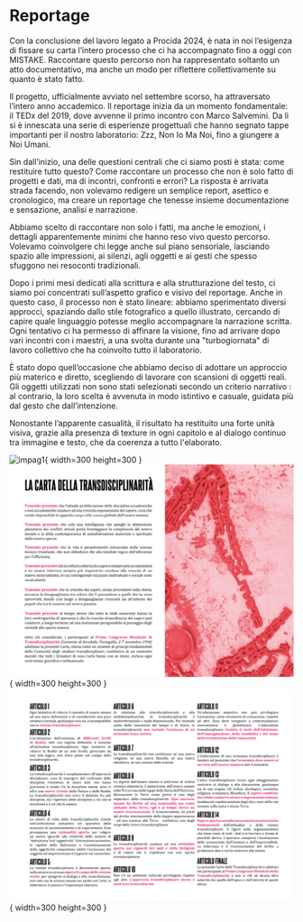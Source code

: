 # Reportage
Con la conclusione del lavoro legato a Procida 2024, è nata in noi l’esigenza di fissare su carta l’intero processo che ci ha accompagnato fino a oggi con MISTAKE. Raccontare questo percorso non ha rappresentato soltanto un atto documentativo, ma anche un modo per riflettere collettivamente su quanto è stato fatto.

Il progetto, ufficialmente avviato nel settembre scorso, ha attraversato l’intero anno accademico. Il reportage inizia da un momento fondamentale: il TEDx del 2019, dove avvenne il primo incontro con Marco Salvemini. Da lì si è innescata una serie di esperienze progettuali che hanno segnato tappe importanti per il nostro laboratorio: Zzz, Non Io Ma Noi, fino a giungere a Noi Umani.

Sin dall’inizio, una delle questioni centrali che ci siamo posti è stata: come restituire tutto questo? Come raccontare un processo che non è solo fatto di progetti e dati, ma di incontri, confronti e errori? La risposta è arrivata strada facendo, non volevamo redigere un semplice report, asettico e cronologico, ma creare un reportage che tenesse insieme documentazione e sensazione, analisi e narrazione.

Abbiamo scelto di raccontare non solo i fatti, ma anche le emozioni, i dettagli apparentemente minimi che hanno reso vivo questo percorso. Volevamo coinvolgere chi legge anche sul piano sensoriale, lasciando spazio alle impressioni, ai silenzi, agli oggetti e ai gesti che spesso sfuggono nei resoconti tradizionali.

Dopo i primi mesi dedicati alla scrittura e alla strutturazione del testo, ci siamo poi concentrati sull’aspetto grafico e visivo del reportage. Anche in questo caso, il processo non è stato lineare: abbiamo sperimentato diversi approcci, spaziando dallo stile fotografico a quello illustrato, cercando di capire quale linguaggio potesse meglio accompagnare la narrazione scritta. Ogni tentativo ci ha permesso di affinare la visione, fino ad arrivare dopo vari incontri con i maestri, a una svolta durante una "turbogiornata" di lavoro collettivo che ha coinvolto tutto il laboratorio.

È stato dopo quell’occasione che abbiamo deciso di adottare un approccio più materico e diretto, scegliendo di lavorare con scansioni di oggetti reali. Gli oggetti utilizzati non sono stati selezionati secondo un criterio narrativo : al contrario, la loro scelta è avvenuta in modo istintivo e casuale, guidata più dal gesto che dall’intenzione.

Nonostante l’apparente casualità, il risultato ha restituito una forte unità visiva, grazie alla presenza di texture in ogni capitolo e al dialogo continuo tra immagine e testo, che da coerenza a tutto l'elaborato.

![impag1](../img/Impaginazione%20nuova7.png){ width=300 height=300 }
![impag1](../img/Impaginazione%20nuova2.png){ width=300 height=300 }
![impag1](../img/Impaginazione%20nuova3.png){ width=300 height=300 }
